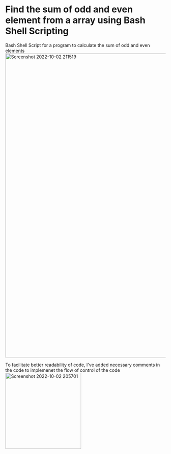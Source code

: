 # Find the sum of odd and even element from a array using Bash Shell Scripting
Bash Shell Script for a program to calculate the sum of odd and even elements
<br>
<img width="953" alt="Screenshot 2022-10-02 211519" src="https://user-images.githubusercontent.com/70995581/193462998-a596155a-435c-4d6c-be25-892aa6afdfd9.png">

To facilitate better readability of code, I've added necessary comments in the code to implemenet the flow of control of the code
<br>
<img width="238" alt="Screenshot 2022-10-02 205701" src="https://user-images.githubusercontent.com/70995581/193463002-f008ed06-ca65-41f1-9b39-8c83c34bf140.png">
